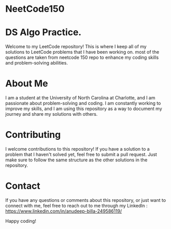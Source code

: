 # NeetCode150

# DS Algo Practice.
Welcome to my LeetCode repository! This is where I keep all of my solutions to LeetCode problems that I have been working on. most of the questions are taken from  neetcode 150 repo to enhance my coding skills and problem-solving abilities.

# About Me
I am a student at the University of North Carolina at Charlotte, and I am passionate about problem-solving and coding. I am constantly working to improve my skills, and I am using this repository as a way to document my journey and share my solutions with others.

# Contributing
I welcome contributions to this repository! If you have a solution to a problem that I haven't solved yet, feel free to submit a pull request. Just make sure to follow the same structure as the other solutions in the repository.

# Contact
If you have any questions or comments about this repository, or just want to connect with me, feel free to reach out to me through my LinkedIn : https://www.linkedin.com/in/anudeep-billa-249586119/

Happy coding!
